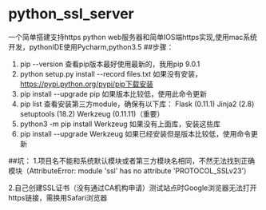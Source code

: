 # python_ssl_server
一个简单搭建支持https  python web服务器和简单IOS端https实现,使用mac系统开发，pythonIDE使用Pycharm,python3.5
##步骤：
1. pip --version 
   查看pip版本最好使用最新的，我用pip 9.0.1
2. python setup.py install --record files.txt
   如果没有安装，https://pypi.python.org/pypi/pip下载安装
3. pip install --upgrade pip
   如果版本比较低，使用此命令更新
4. pip list
   查看安装第三方module，确保有以下库：
   Flask (0.11.1)
   Jinja2 (2.8)
   setuptools (18.2)
   Werkzeug (0.11.11)（重要）
5. python3 -m pip install Werkzeug
  如果没有上面库，安装这些库
6. pip install --upgrade Werkzeug
  如果已经安装但是版本比较低，使用命令更新

##坑：
1.项目名不能和系统默认模块或者第三方模块名相同，不然无法找到正确模块（AttributeError: module 'ssl' has no attribute 'PROTOCOL_SSLv23’）

2.自己创建SSL证书（没有通过CA机构申请）测试站点时Google浏览器无法打开https链接，需换用Safari浏览器
